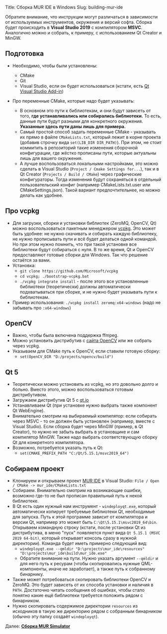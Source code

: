 Title: Сборка MUR IDE в Windows
Slug: building-mur-ide

Обратите внимание, что инструкции могут различаться в зависимости от используемых инструментов, окружения и версий софта. Сборка будет происходить в __Visual Studio 2019__ с компилятором __MSVC__. Аналогично можно и собрать, к примеру, с использованием Qt Creator и MinGW.

## Подготовка

- Необходимо, чтобы были установлены:
    - CMake
    - Git
    - Visual Studio, если он будет использоваться (кстати, есть [Qt Visual Studio Add-in](https://doc.qt.io/archives/vs-addin/index.html))

- Про переменные CMake, которые надо будет указывать:
    - В основном это пути к библиотекам, и они будут зависеть от того, __где устанавливались или собирались библиотеки.__ То есть, данные пути будут разными для конкретного окружения. __Указанные здесь пути даны лишь для примера.__
    - Самый простой способ задать переменные CMake - указывать их прямо в файле `CMakeLists.txt`, который лежит в корне проекта (добавив строчку вида `set(LIB_DIR DIR_PATH)`). При этом, не стоит коммитить в репозиторий такие изменения сборочной конфигурации, где жёстко прописаны пути, которые актуальны лишь для вашего окружения.
    - А лучше воспользоваться локальными настройками, это можно сделать в Visual Studio (`Project / Cmake Settings for...`), так и в Qt Creator (`Projects / Build / CMake`) через графические конфигураторы. Тогда изменения будут сохраняться в отдельный пользовательский конфиг (например CMakeLists.txt.user или CMakeSettings.json). Такой вариант предпочтительнее, но можно делать как удобнее.

## Про vcpkg

- Для загрузки, сборки и установки библиотек (ZeroMQ, OpenCV, Qt) можно воспользоваться пакетным менеджером [vcpkg](https://docs.microsoft.com/ru-ru/cpp/build/vcpkg?view=msvc-160). Это может быть удобнее: не нужно скачивать и собирать каждую библиотеку, не нужно прописывать пути и всё будет делаться одной командой. Но при этом нужно помнить, что при такой установке все библиотеки будут собираться с нуля. В то же время, Qt и OpenCV предоставляют готовые сборки для Windows. Так что решение остаётся за вами.
- Установка:
    - `git clone https://github.com/Microsoft/vcpkg`
    - `cd vcpkg; ./bootstrap-vcpkg.bat`
    - `./vcpkg integrate install` - после этого все установленные библиотеки (теоретически) должны автоматически подхватываться при сборке, и не нужно будет указывать пути к библиотекам.
- Пример использования: `./vcpkg install zeromq:x64-windows` (надо не забывать про `:x64-windows`)

## OpenCV

- Важно, чтобы была включена поддержка ffmpeg.
- Можно установить дистрибутив с [сайта OpenCV](https://opencv.org/releases/) или же собрать через vcpkg.
- Указываем для CMake путь к OpenCV, если ставили готовую сборку:
    - `set(OpenCV_DIR "D:/projects/opencv/build")`

## Qt 5

- Теоретически можно установить из vcpkg, но это довольно долго и больно. Вместо этого, можно воспользоваться готовым дистрибутивом.
- Загружаем дистрибутив Qt 5 с [qt.io](https://qt.io/)
- Устанавливаем Qt (при установке нужно выбрать также компонент Qt WebEngine).
- Внимательно смотрим на выбираемый компилятор: если собирать через MSVC - то он должен быть установлен (например, вместе с Visual Studio). Если сборка будет через MinGW (пример, в Qt Creator), то нужно не забыть выбрать в установщике и сам компилятор MinGW. Также надо выбрать соответствующую сборку Qt для конкретного компилятора.
- Возможно, потребуется указать путь к Qt:
    - `set(CMAKE_PREFIX_PATH "C:/Qt/5.15.1/msvc2019_64")`

## Собираем проект

- Клонируем и открываем проект [MUR IDE](https://github.com/murproject/mur_ide) в Visual Studio: `File / Open / CMake -> mur_ide/CMakeLists.txt`
- Собираем. Внимательно смотрим на возникающие ошибки, возможно где-то не был прописан правильный путь к некой библиотеке.
- В Qt есть один нужный нам инструмент - `windeployqt.exe`, который автоматически копирует требуемые библиотеки Qt, необходимые для запуска. Путь к этой программе зависит от компилятора и версии Qt, например это может быть `C:\Qt\5.15.1\msvc2019_64\bin`. Открываем командную строку (кстати, после установки Qt из дистрибутива, в меню "пуск" появляется пункт вида `Qt 5.15.1 (MSVC 2019 64-bit)`, который открывает консоль сразу в нужной директории). Команда будет иметь примерно следующий вид:
    - `windeployqt.exe --qmldir "D:\projects\mur_ide\resources" "D:\projects\mur_ide\build\mur_ide.exe"`
    - Обратите внимание на пути. Нужно указать аргумент `--qmldir` и для него путь к ресурам (чтобы скопировались нужные QML-компоненты, иначе не заработает), а также путь к собранному бинарнику.
- Также может потребоваться скопировать библиотеки OpenCV и ZeroMQ. Это будет зависеть от их способа установки и наличия в `PATH`. Достаточно читать сообщения об ошибках, чтобы стало понятно какие ещё библиотеки требуется положить рядом с бинарником.
- Нужно скопировать содержимое директории `resources` из исходников в такую же директорию рядом с собранным бинарником (обычно эту папку создаёт `windeployqt`).

Далее: __[Сборка MUR Simulator](building-mur-simulator)__

<!--

## TODO

- На данный момент получается так, что IDE и Simulator тащат вместе с собой свои копии библиотек (например, присутствует по два экземпляра библиотек Qt и OpenCV). Хотелось бы это исправить или как-то улучшить.
- Можно попробовать задействовать [фишку CMake - FetchContent](https://cmake.org/cmake/help/latest/module/FetchContent.html) для подтягивания и сборки библиотек, в том числе с нужными параметрами.
- Может автоматически запускать `windeployqt` из CMake?

-->